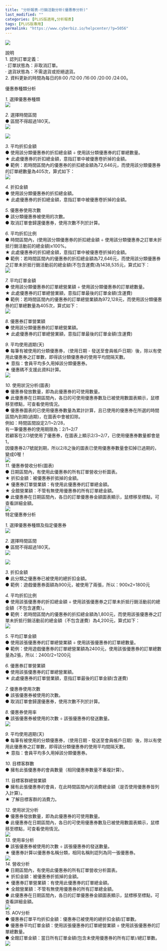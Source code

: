 ```yaml
---
title: "分析報表-行銷活動分析(優惠券分析)"
last_modified: ""
categories: [PLUS版適用,分析報表]
tags: [PLUS版專用]
permalink: "https://www.cyberbiz.io/helpcenter/?p=5056"
---
```


![](https://www.cyberbiz.io/helpcenter/wp-content/uploads/PLUS版3.png)

說明  
1\. 認列訂單定義：  
· 訂單狀態為：非取消訂單。  
· 退貨狀態為：不需退貨或拒絕退貨。  
2\. 資料更新的時間為每日的8:00 /12:00 /16:00 /20:00 /24:00。  

優惠券種類分析  

_1._   選擇優惠券種類  
![](https://www.cyberbiz.co/support/wp-content/uploads/2020/10/圖表分析-行銷活動分析01.png)  

_2._   選擇時間區間  
● 區間不得超過180天。  
![](https://www.cyberbiz.co/support/wp-content/uploads/2020/10/圖表分析-行銷活動分析02.png)  

![](https://www.cyberbiz.co/support/wp-content/uploads/2020/10/圖表分析-行銷活動分析03.png)  

_3._   平均折扣金額  
● 使用該分類優惠券的折扣總金額 ÷ 使用該分類優惠券的訂單總數量。  
★ 此處優惠券的折扣總金額，意指訂單中被優惠卷折掉的金額。  
● 範例：若時間區間內的優惠券的折扣總金額為72,646元，而使用該分類優惠券的訂單總數量為405次，算式如下：  
![](https://www.cyberbiz.co/support/wp-content/uploads/2020/10/圖表分析-行銷活動分析04.png)  

_4._   折扣金額  
● 使用該分類優惠券的折扣總金額。  
★ 此處優惠券的折扣總金額，意指訂單中被優惠卷折掉的金額。  

_5._   優惠券使用次數  
● 該分類優惠券被使用的次數。  
● 取消訂單會歸還優惠券，使用次數不列於計算。  

_6._   平均折扣比例  
● 時間區間內，(使用該分類優惠券的折扣總金額 ÷ 使用該分類優惠券之訂單未折抵行銷活動前的總金額)x100%。  
★ 此處優惠券的折扣總金額，意指訂單中被優惠卷折掉的金額。  
● 範例：若時間區間內的優惠券的折扣總金額為72,646元，而使用該分類優惠券之訂單未折抵行銷活動前的總金額(不包含運費)為1438,535元，算式如下：  
![](https://www.cyberbiz.co/support/wp-content/uploads/2020/10/圖表分析-行銷活動分析05.png)  

_7._   平均訂單金額  
● 使用該分類優惠券的訂單總營業額 ÷ 使用該分類優惠券的訂單總數量。  
★ 此處優惠券的訂單總營業額，意指訂單最後的訂單金額(含運費)  
● 範例：若時間區間內的優惠券的訂單總營業額為972,128元，而使用該分類優惠券的訂單總數量為405次，算式如下：  
![](https://www.cyberbiz.co/support/wp-content/uploads/2020/10/圖表分析-行銷活動分析06-1.png)  

_8._   優惠券訂單營業額  
● 使用該分類優惠券的訂單總營業額。  
★ 此處優惠券的訂單總營業額，意指訂單最後的訂單金額(含運費)  

_9._   平均使用週期(天)  
● 每筆有被使用的分類優惠券，（使用日期 - 發送至會員帳戶日期）後，除以有使用此優惠券之訂單數，即得該分類優惠券的使用平均間隔天數。  
★ 意指：會員平均多久用掉該分類優惠券。  
★ 優惠碼不支援此資料計算。  
![](https://www.cyberbiz.co/support/wp-content/uploads/2020/10/圖表分析-行銷活動分析07.png)  

_10._   使用狀況分析(圖表)  
● 優惠券發放數量，即為此優惠券的可使用數量。  
● 此優惠券在日期區間內，各日的可使用優惠券數及已被使用數圖表顯示，鼠標移至標點，可查看使用情況。  
● 優惠券圖表的已使用優惠券數量為累計計算，且已使用的優惠券在所選的時間區間內到期(過期)，在圖表中會被扣除。  
例如：時間區間設定2/1~2/28，  
有一筆優惠券的使用期限為：2/1~2/7  
若顧客在2/3號使用了優惠券，在圖表上顯示2/3~2/7，已使用優惠券數量都會是1，  
因優惠券2/7號就到期，所以2/8之後的圖表已使用優惠券數量會扣掉已過期的，變成0喔！  
![](https://www.cyberbiz.co/support/wp-content/uploads/2020/10/圖表分析-行銷活動分析08.png)  
_11._   優惠券營收分析(圖表)  
● 日期區間內，有使用此優惠券的所有訂單營收分析圖表。  
★ 折扣金額：被優惠券折抵掉的金額。  
★ 優惠券訂單營業額：有使用此優惠券的訂單總金額。  
★ 全館營業額：不管有無使用優惠券的所有訂單總金額。  
● 此優惠券在日期區間內，各日的訂單優惠券金額圖表顯示，鼠標移至標點，可查看詳細金額。  
![](https://www.cyberbiz.co/support/wp-content/uploads/2020/10/圖表分析-行銷活動分析09.png)  
特定優惠券分析  

_1._   選擇優惠券種類及指定優惠券  
![](https://www.cyberbiz.co/support/wp-content/uploads/2020/10/圖表分析-行銷活動分析11.png)  

_2._   選擇時間區間  
● 區間不得超過180天。  
![](https://www.cyberbiz.co/support/wp-content/uploads/2020/10/圖表分析-行銷活動分析02.png)  

![](https://www.cyberbiz.co/support/wp-content/uploads/2020/10/圖表分析-行銷活動分析10.png)  

_3._   折扣金額  
● 此分類之優惠券已被使用的總折扣金額。  
● 範例：遊戲優惠券面額為900元，被使用了兩張，所以：900x2=1800元  

_4._   平均折扣比例  
● 使用該張優惠券的折扣總金額 ÷ 使用該張優惠券之訂單未折抵行銷活動前的總金額（不包含運費）。  
● 範例：若時間區間內的優惠券的折扣總金額為1,800元，而使用該張優惠券之訂單未折抵行銷活動前的總金額（不包含運費）為4,200元，算式如下：  
![](https://www.cyberbiz.co/support/wp-content/uploads/2020/10/圖表分析-行銷活動分析12.png)  

_5._   平均訂單金額  
● 使用該張優惠券的訂單總營業額 ÷ 使用該張優惠券的訂單總數量。  
● 範例：使用遊戲優惠券的訂單總營業額為2400元，使用該張優惠券的訂單總數量為2張，所以：2400/2=1200元  

_6._   優惠券訂單營業額  
● 使用該張優惠券的訂單總營業額。  
★ 此處優惠券的訂單營業額，意指訂單最後的訂單金額(含運費)  

_7._   優惠券使用次數  
● 該張優惠券被使用的次數。  
● 取消訂單會歸還優惠券，使用次數不列於計算。  

_8._   優惠券使用率  
● 該張優惠券被使用的次數 ÷ 該張優惠券的發送數量。  
![](https://www.cyberbiz.co/support/wp-content/uploads/2020/10/圖表分析-行銷活動分析13.png)  

_9._   平均使用週期(天)  
● 每筆有被使用的分類優惠券，（使用日期 - 發送至會員帳戶日期）後，除以有使用此優惠券之訂單數，即得該分類優惠券的使用平均間隔天數。  
★ 意指：會員平均多久用掉該分類優惠券。  

_10._   目標客群數  
● 擁有此張優惠券的會員數量（相同優惠券數量不重複計算）。  

_11._   目標客群總營業額  
● 擁有此張優惠券的會員，在此時間區間內的消費總金額（是否使用優惠券皆列入計算）。  
★ 了解目標客群的消費力。  

_12._   使用狀況分析  
● 優惠券發放數量，即為此優惠券的可使用數量。  
● 此優惠券在日期區間內，各日的可使用優惠券數及已被使用數圖表顯示，鼠標移至標點，可查看使用情況。  
![](https://www.cyberbiz.co/support/wp-content/uploads/2020/10/圖表分析-行銷活動分析14.png)  
_13._   使用率分析  
● 該張優惠券被使用的次數 ÷ 該張優惠券的發送數量。  
★ 優惠券計算以優惠券名稱分類，相同名稱則認列為同一張優惠券。  
![](https://www.cyberbiz.co/support/wp-content/uploads/2020/10/圖表分析-行銷活動分析15.png)  
_14._   營收分析  
● 日期區間內，有使用此優惠券的所有訂單營收分析圖表。  
★ 折扣金額：被優惠券折抵掉的金額。  
★ 優惠券訂單營業額：有使用此優惠券的訂單總金額。  
★ 全館營業額：不管有無使用優惠券的所有訂單總金額。  
● 此優惠券在日期區間內，各日的訂單優惠券金額圖表顯示，鼠標移至標點，可查看詳細金額。  
![](https://www.cyberbiz.co/support/wp-content/uploads/2020/10/圖表分析-行銷活動分析16.png)  
_15._   AOV分析  
● 優惠券訂單平均折扣金額：優惠券已被使用的總折扣金額/訂單數。  
● 優惠券平均訂單金額：使用該張優惠券的訂單總營業額 ÷ 使用該張優惠券的訂單總數量。  
● 全館訂單金額：當日所有訂單金額(包含未使用優惠券的所有訂單)/總訂單數。  
![](https://www.cyberbiz.co/support/wp-content/uploads/2020/10/圖表分析-行銷活動分析17.png)  

